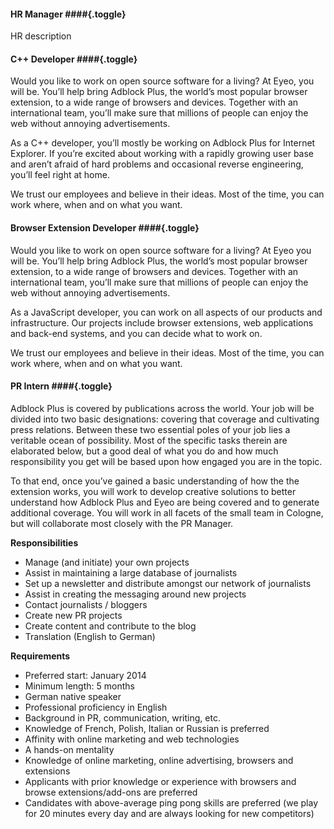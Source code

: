 #### HR Manager ####{.toggle}

<div markdown>
  HR description
</div>

#### C++ Developer ####{.toggle}

<div markdown>
  Would you like to work on open source software for a living? At Eyeo, you will be. You’ll help bring Adblock Plus, the world’s most popular browser extension, to a wide range of browsers and devices. Together with an international team, you’ll make sure that millions of people can enjoy the web without annoying advertisements.

  As a C++ developer, you’ll mostly be working on Adblock Plus for Internet Explorer. If you’re excited about working with a rapidly growing user base and aren’t afraid of hard problems and occasional reverse engineering, you’ll feel right at home.

  We trust our employees and believe in their ideas. Most of the time, you can work where, when and on what you want.
</div>

#### Browser Extension Developer ####{.toggle}

<div markdown>
  Would you like to work on open source software for a living? At Eyeo you will be. You’ll help bring Adblock Plus, the world’s most popular browser extension, to a wide range of browsers and devices. Together with an international team, you’ll make sure that millions of people can enjoy the web without annoying advertisements.

  As a JavaScript developer, you can work on all aspects of our products and infrastructure. Our projects include browser extensions, web applications and back-end systems, and you can decide what to work on.

  We trust our employees and believe in their ideas. Most of the time, you can work where, when and on what you want.
</div>

#### PR Intern ####{.toggle}

<div markdown>
  Adblock Plus is covered by publications across the world. Your job will be divided into two basic designations: covering that coverage and cultivating press relations. Between these two essential poles of your job lies a veritable ocean of possibility. Most of the specific tasks therein are elaborated below, but a good deal of what you do and how much responsibility you get will be based upon how engaged you are in the topic.

  To that end, once you’ve gained a basic understanding of how the the extension works, you will work to develop creative solutions to better understand how Adblock Plus and Eyeo are being covered and to generate additional coverage. You will work in all facets of the small team in Cologne, but will collaborate most closely with the PR Manager.

  **Responsibilities**

  * Manage (and initiate) your own projects
  * Assist in maintaining a large database of journalists
  * Set up a newsletter and distribute amongst our network of journalists
  * Assist in creating the messaging around new projects
  * Contact journalists / bloggers
  * Create new PR projects
  * Create content and contribute to the blog
  * Translation (English to German)

  **Requirements**

  * Preferred start: January 2014
  * Minimum length: 5 months
  * German native speaker
  * Professional proficiency in English
  * Background in PR, communication, writing, etc.
  * Knowledge of French, Polish, Italian or Russian is preferred
  * Affinity with online marketing and web technologies
  * A hands-on mentality
  * Knowledge of online marketing, online advertising, browsers and extensions
  * Applicants with prior knowledge or experience with browsers and browse extensions/add-ons are preferred
  * Candidates with above-average ping pong skills are preferred (we play for 20 minutes every day and are always looking for new competitors)
</div>

